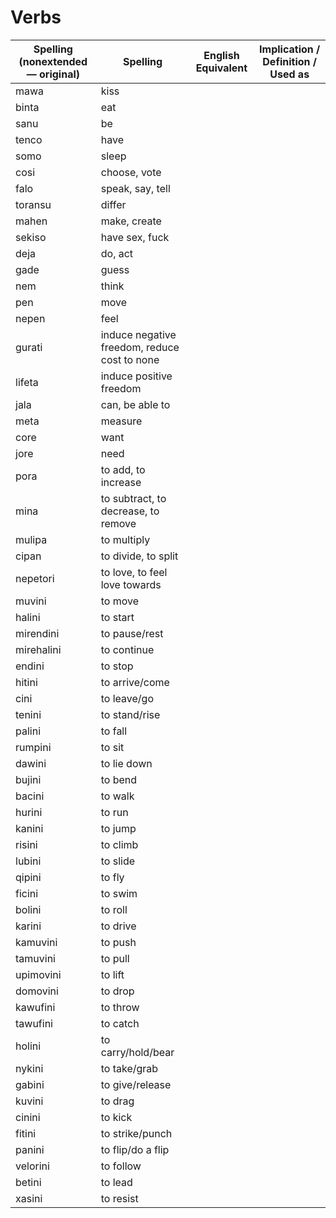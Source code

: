 # Verbs

| Spelling (nonextended — original) | Spelling | English Equivalent | Implication / Definition / Used as |
|-----------------------------------|----------|--------------------|--------------------------------|
| mawa | kiss |  |
| binta | eat |  |
| sanu | be |  |
| tenco | have |  |
| somo | sleep |  |
| cosi | choose, vote |  |
| falo | speak, say, tell |  |
| toransu | differ |  |
| mahen | make, create |  |
| sekiso | have sex, fuck |  |
| deja | do, act |  |
| gade | guess |  |
| nem | think |  |
| pen | move |  |
| nepen | feel |  |
| gurati | induce negative freedom, reduce cost to none |  |
| lifeta | induce positive freedom |  |
| jala | can, be able to |  |
| meta | measure |  |
| core | want |  |
| jore | need |  |
| pora | to add, to increase |  |
| mina | to subtract, to decrease, to remove |  |
| mulipa | to multiply |  |
| cipan | to divide, to split |  |
| nepetori | to love, to feel love towards |  |
| muvini | to move |  |
| halini | to start |  |
| mirendini | to pause/rest |  |
| mirehalini | to continue |  |
| endini | to stop |  |
| hitini | to arrive/come |  |
| cini | to leave/go |  |
| tenini | to stand/rise |  |
| palini | to fall |  |
| rumpini | to sit |  |
| dawini | to lie down |  |
| bujini | to bend |  |
| bacini | to walk |  |
| hurini | to run |  |
| kanini | to jump |  |
| risini | to climb |  |
| lubini | to slide |  |
| qipini | to fly |  |
| ficini | to swim |  |
| bolini | to roll |  |
| karini | to drive |  |
| kamuvini | to push |  |
| tamuvini | to pull |  |
| upimovini | to lift |  |
| domovini | to drop |  |
| kawufini | to throw |  |
| tawufini | to catch |  |
| holini | to carry/hold/bear |  |
| nykini | to take/grab |  |
| gabini | to give/release |  |
| kuvini | to drag |  |
| cinini | to kick |  |
| fitini | to strike/punch |  |
| panini | to flip/do a flip |  |
| velorini | to follow |  |
| betini | to lead |  |
| xasini | to resist |  |
